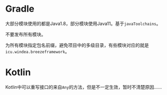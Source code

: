 # Gradle

大部分模块使用的都是Java1.8，部分模块使用Java11。基于`javaToolchains`。

不要发布所有模块。

为所有模块指定包名前缀，避免项目中的多级目录，有些模块对应的就是`icu.windea.breezeframework`。

# Kotlin

Kotlin中可以重写接口的来自`Any`的方法，但是不一定生效，暂时不清楚原因……